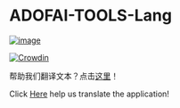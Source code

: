 # ADOFAI-TOOLS-Lang

[![image](https://github.com/zhangshaoxuan70/ADOFAI-TOOLS-Lang/assets/105834641/6a684736-831c-4738-9788-75244d847699)](https://github.com/AchryFI/ADOFAI-TOOLS)

[![Crowdin](https://badges.crowdin.net/adofai-tools/localized.svg)](https://crowdin.com/project/adofai-tools)

帮助我们翻译文本？点击[这里](https://zh.crowdin.com/project/adofai-tools)！

Click [Here](https://crowdin.com/project/adofai-tools) help us translate the application!
